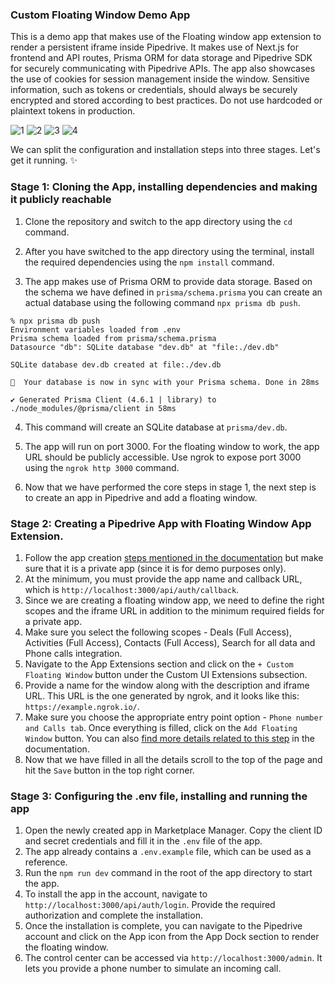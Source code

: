 ### Custom Floating Window Demo App

This is a demo app that makes use of the Floating window app extension to render a persistent iframe inside Pipedrive. It makes use of Next.js for frontend and API routes, Prisma ORM for data storage and Pipedrive SDK for securely communicating with Pipedrive APIs. The app also showcases the use of cookies for session management inside the window.
Sensitive information, such as tokens or credentials, should always be securely encrypted and stored according to best practices. Do not use hardcoded or plaintext tokens in production.

![1](https://user-images.githubusercontent.com/19341550/207391309-050c49fd-ff35-422b-b479-1837b11cb744.gif)
![2](https://user-images.githubusercontent.com/19341550/207391322-a672c1a7-7f38-4ceb-b54c-a300f6e15b6c.gif)
![3](https://user-images.githubusercontent.com/19341550/207391335-bb6b5c90-158d-493e-9189-09bff0a642bf.gif)
![4](https://user-images.githubusercontent.com/19341550/207391343-dbd28993-64e7-4a5d-8613-5ef15d8980df.gif)

We can split the configuration and installation steps into three stages. Let's get it running. ✨

### Stage 1: Cloning the App, installing dependencies and making it publicly reachable

1. Clone the repository and switch to the app directory using the `cd` command.

2. After you have switched to the app directory using the terminal, install the required dependencies using the `npm install` command.

3. The app makes use of Prisma ORM to provide data storage. Based on the schema we have defined in `prisma/schema.prisma` you can create an actual database using the following command `npx prisma db push`.

```
% npx prisma db push
Environment variables loaded from .env
Prisma schema loaded from prisma/schema.prisma
Datasource "db": SQLite database "dev.db" at "file:./dev.db"

SQLite database dev.db created at file:./dev.db

🚀  Your database is now in sync with your Prisma schema. Done in 28ms

✔ Generated Prisma Client (4.6.1 | library) to ./node_modules/@prisma/client in 58ms
```

4. This command will create an SQLite database at `prisma/dev.db`.

5. The app will run on port 3000. For the floating window to work, the app URL should be publicly accessible. Use ngrok to expose port 3000 using the `ngrok http 3000` command.

6. Now that we have performed the core steps in stage 1, the next step is to create an app in Pipedrive and add a floating window.

### Stage 2: Creating a Pipedrive App with Floating Window App Extension.

1. Follow the app creation [steps mentioned in the documentation](https://pipedrive.readme.io/docs/marketplace-creating-a-proper-app#create-an-app-in-5-simple-steps) but make sure that it is a private app (since it is for demo purposes only).
2. At the minimum, you must provide the app name and callback URL, which is `http://localhost:3000/api/auth/callback`.
3. Since we are creating a floating window app, we need to define the right scopes and the iframe URL in addition to the minimum required fields for a private app.
4. Make sure you select the following scopes - Deals (Full Access), Activities (Full Access), Contacts (Full Access), Search for all data and Phone calls integration.
5. Navigate to the App Extensions section and click on the `+ Custom Floating Window` button under the Custom UI Extensions subsection.
6. Provide a name for the window along with the description and iframe URL. This URL is the one generated by ngrok, and it looks like this: `https://example.ngrok.io/`.
7. Make sure you choose the appropriate entry point option - `Phone number and Calls tab`. Once everything is filled, click on the `Add Floating Window` button. You can also [find more details related to this step](https://pipedrive.readme.io/docs/custom-ui-extensions-floating-window#how-can-i-add-a-custom-floating-window-in-marketplace-manager) in the documentation.
8. Now that we have filled in all the details scroll to the top of the page and hit the `Save` button in the top right corner.

### Stage 3: Configuring the .env file, installing and running the app

1. Open the newly created app in Marketplace Manager. Copy the client ID and secret credentials and fill it in the `.env` file of the app.
2. The app already contains a `.env.example` file, which can be used as a reference.
3. Run the `npm run dev` command in the root of the app directory to start the app.
4. To install the app in the account, navigate to `http://localhost:3000/api/auth/login`. Provide the required authorization and complete the installation.
5. Once the installation is complete, you can navigate to the Pipedrive account and click on the App icon from the App Dock section to render the floating window.
6. The control center can be accessed via `http://localhost:3000/admin`. It lets you provide a phone number to simulate an incoming call.
